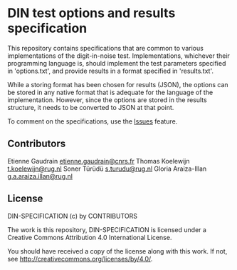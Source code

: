 DIN test options and results specification
==========================================

This repository contains specifications that are common to various implementations of the digit-in-noise test.
Implementations, whichever their programming language is, should implement the test parameters specified in 'options.txt',
and provide results in a format specified in 'results.txt'.

While a storing format has been chosen for results (JSON), the options can be stored in any native format that is adequate for
the language of the implementation. However, since the options are stored in the results structure, it needs to be converted
to JSON at that point.

To comment on the specifications, use the [Issues](https://github.com/dbSPLab/din-specification/issues) feature.

Contributors
------------

Etienne Gaudrain <etienne.gaudrain@cnrs.fr>
Thomas Koelewijn <t.koelewijn@rug.nl>
Soner Türüdü     <s.turudu@rug.nl>
Gloria Araiza-Illan <g.a.araiza.illan@rug.nl>

License
-------

DIN-SPECIFICATION (c) by CONTRIBUTORS

The work is this repository, DIN-SPECIFICATION is licensed under a
Creative Commons Attribution 4.0 International License.

You should have received a copy of the license along with this
work. If not, see <http://creativecommons.org/licenses/by/4.0/>.
